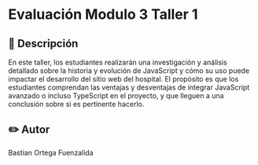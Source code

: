 # Evaluación Modulo 3 Taller 1

## 📖 Descripción
En este taller, los estudiantes realizarán una investigación y análisis detallado sobre la historia
y evolución de JavaScript y cómo su uso puede impactar el desarrollo del sitio web del
hospital. El propósito es que los estudiantes comprendan las ventajas y desventajas de
integrar JavaScript avanzado o incluso TypeScript en el proyecto, y que lleguen a una
conclusión sobre si es pertinente hacerlo.

## :pencil2: Autor
Bastian Ortega Fuenzalida